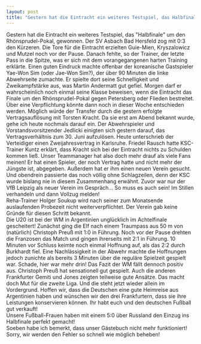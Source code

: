```yaml
---
layout: post
title: "Gestern hat die Eintracht ein weiteres Testspiel, das Halbfinale um den Rhönsprudel-Pokal, gewonnen."
---
```


Gestern hat die Eintracht ein weiteres Testspiel, das "Halbfinale" um den Rhönsprudel-Pokal, gewonnen. Der SV Asbach Bad Hersfeld zog mit 0:3 den Kürzeren. Die Tore für die Eintracht erzielten Guie-Mien, Kryszalowicz und Mutzel noch vor der Pause. Danach fehlte, so der Trainer, der letzte Pass in die Spitze, was er sich mit dem vorangegangenen harten Training erklärte. Einen guten Eindruck machte offenbar der koreanische Gastspieler Yae-Won Sim (oder Jae-Won Sim?), der über 90 Minuten die linke Abwehrseite zumachte. Er spielte dort seine Schnelligkeit und Zweikampfstärke aus, was Martin Andermatt gut gefiel. Morgen darf er wahrscheinlich noch einmal seine Klasse beweisen, wenn die Eintracht das Finale um den Rhönsprudel-Pokal gegen Petersberg oder Flieden bestreitet. Über eine Verpflichtung könnte dann noch in dieser Woche entschieden werden. Möglich würde der Transfer durch die gestern erfolgte Vertragsauflösung mit Torsten Kracht. Da sie erst am Abend bekannt wurde, gehe ich heute nochmals darauf ein. Der Abwehrspieler und Vorstandsvorsitzender Jedlicki einigten sich gestern darauf, das Vertragsverhältnis zum 30. Juni aufzulösen. Heute unterschrieb der Verteidiger einen Zweijahresvertrag in Karlsruhe. Friedel Rausch hatte KSC-Trainer Kuntz erklärt, dass Kracht sich bei der Eintracht nichts zu Schulden kommen ließ. Unser Teammanager hat also doch mehr drauf als viele Fans meinen! Er hat einen Spieler, der noch Vertrag hatte und nicht mehr der Jüngste ist, abgegeben. Außerdem hat er ihm einen neuen Verein gesucht. Und obendrein passierte das noch völlig ohne Schlagzeilen, denn der KSC wurde bislang nie in diesem Zusammenhang erwähnt. Zuvor war nur der VfB Leipzig als neuer Verein im Gespräch... So muss es auch sein! Im Stillen verhandeln und dann Vollzug melden!  
Reha-Trainer Holger Soukup wird nach seiner zum Monatsende auslaufenden Probezeit nicht weiterverpflichtet. Der Verein gab keine Gründe für diesen Schritt bekannt.  
Die U20 ist bei der WM in Argentinien unglücklich im Achtelfinale gescheitert! Zunächst ging die Elf nach einem Traumpass aus 50 m von (natürlich) Christoph Preuß mit 1:0 in Führung. Noch vor der Pause drehten die Franzosen das Match und gingen ihrerseits mit 2:1 in Führung. 10 Minuten vor Schluss keimte noch einmal Hoffnung auf, als das 2:2 durch Burkhardt fiel. Eine Nachlässigkeit in der Abwehr machte die Hoffnungen jedoch zunichte als bereits 3 Minuten über die reguläre Spielzeit gespielt war. Schade, hier war mehr drin! Das Fazit der WM fällt dennoch positiv aus. Christoph Preuß hat sensationell gut gespielt. Auch die anderen Frankfurter Gemiti und Jones zeigten teilweise gute Ansätze. Das macht doch Mut für die zweite Liga. Und die steht jetzt wieder allein im Vordergrund. Hoffen wir, dass die Deutschen eine gute Heimreise aus Argentinien haben und wünschen wir den drei Frankfurtern, dass sie ihre Leistungen konservieren können. Ihr habt euch und den deutschen Fußball gut verkauft!  
Unsere Fußball-Frauen haben mit einem 5:0 über Russland den Einzug ins Halbfinale perfekt gemacht!  
Soeben habe ich bemerkt, dass unser Gästebuch nicht mehr funktioniert! Sorry, wir werden den Fehler so schnell wie möglich beheben!
